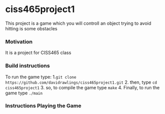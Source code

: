 # ciss465project1 

This project is a game which you will controll an object trying to avoid hitting is some obstacles 

### **Motivation**
It is a project for CISS465 class

### **Build instructions**
To run the game type:
1.`git clone https://github.com/davidrawlings/ciss465project1.git`
2. then, type `cd ciss465project1`
3. so, to compile the game type `make`
4. Finally, to run the game type `./main`

### **Instructions Playing the Game**